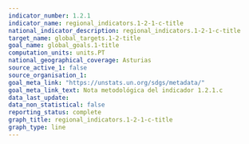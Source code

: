 ```yaml
---
indicator_number: 1.2.1
indicator_name: regional_indicators.1-2-1-c-title
national_indicator_description: regional_indicators.1-2-1-c-title
target_name: global_targets.1-2-title
goal_name: global_goals.1-title
computation_units: units.PT
national_geographical_coverage: Asturias
source_active_1: false
source_organisation_1:  
goal_meta_link: "https://unstats.un.org/sdgs/metadata/"
goal_meta_link_text: Nota metodológica del indicador 1.2.1.c
data_last_update:  
data_non_statistical: false
reporting_status: complete
graph_title: regional_indicators.1-2-1-c-title
graph_type: line
---
```


